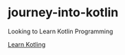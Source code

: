 # journey-into-kotlin
Looking to Learn Kotlin Programming

[Learn Kotling](https://www.youtube.com/watch?v=EExSSotojVI&t=326s)
